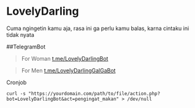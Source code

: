 # LovelyDarling
Cuma ngingetin kamu aja, rasa ini ga perlu kamu balas, karna cintaku ini tidak nyata

##TelegramBot

> For Woman <a href="https://t.me/LovelyDarlingBot">t.me/LovelyDarlingBot</a>

> For Men <a href="https://t.me/LovelyDarlingBot">t.me/LovelyDarlingGalGaBot</a>

Cronjob
```
curl -s "https://yourdomain.com/path/to/file/action.php?bot=LovelyDarlingBot&act=pengingat_makan" > /dev/null
```

